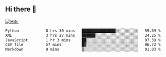 ## Hi there 👋

<!--
**alihaqberdi/alihaqberdi** is a ✨ _special_ ✨ repository because its `README.md` (this file) appears on your GitHub profile.

Here are some ideas to get you started:

- 🔭 I’m currently working on ...
- 🌱 I’m currently learning ...
- 👯 I’m looking to collaborate on ...
- 🤔 I’m looking for help with ...
- 💬 Ask me about ...
- 📫 How to reach me: ...
- 😄 Pronouns: ...
- ⚡ Fun fact: ...
-->

[![Hits](https://hits.sh/github.com/alihaqberdi.svg)](https://hits.sh/github.com/alihaqberdi/)

<!--START_SECTION:waka-->

```txt
Python            8 hrs 30 mins   ███████████████░░░░░░░░░░   59.69 %
XML               3 hrs 27 mins   ██████░░░░░░░░░░░░░░░░░░░   24.25 %
JavaScript        1 hr 3 mins     ██░░░░░░░░░░░░░░░░░░░░░░░   07.39 %
CSV file          57 mins         █▓░░░░░░░░░░░░░░░░░░░░░░░   06.72 %
Markdown          8 mins          ▒░░░░░░░░░░░░░░░░░░░░░░░░   01.03 %
```

<!--END_SECTION:waka-->
